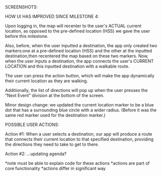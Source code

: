 SCREENSHOTS:





HOW UI HAS IMPROVED SINCE MILESTONE 4:

Upon logging in, the map will recenter to the user's ACTUAL current location,
as opposed to the pre-defined location (HSS) we gave the user before this 
milestone.

Also, before, when the user inputted a destination, the app only created two 
markers:one at a pre-defined location (HSS) and the other at the inputted 
destination,then recentered the map based on these two markers. Now, when the 
user inputs a destination, the app connects the user's CURRENT LOCATION and 
this inputted destination with a walkable route.

The user can press the action button, which will make the app dynamically their
current location as they are walking.

Additionally, the list of directions will pop up when the user presses the 
"Next Event" division at the bottom of the screen.

Minor design change: we updated the current location marker to be a blue dot
that has a surrounding blue circle with a wider radius. (Before it was the same
red marker used for the destination marker.)


POSSIBLE USER ACTIONS:

Action #1:
When a user selects a destination, our app will produce a route that connects
their current location to that specified destination, providing the directions
they need to take to get to there.


Action #2:
...updating agenda?

*note must be able to explain code for these actions
*actions are part of core functionality
*actions differ in significant way
